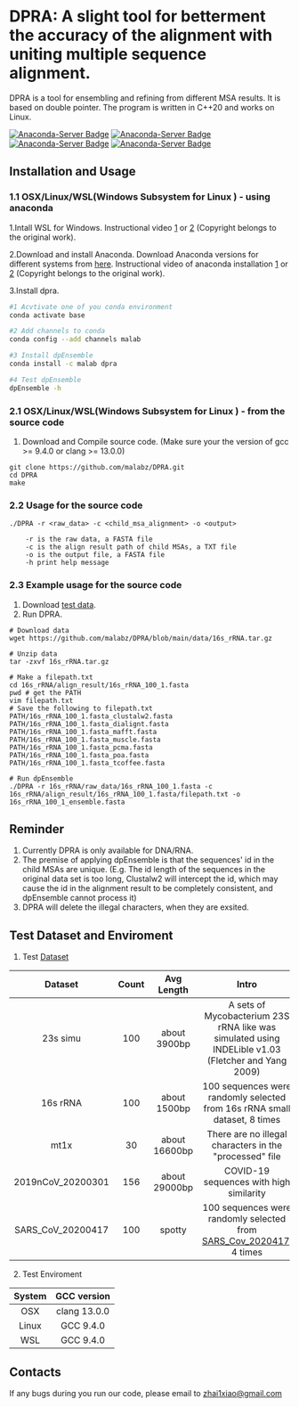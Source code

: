 # DPRA: A slight tool for betterment the accuracy of the alignment with uniting multiple sequence alignment.

DPRA is a tool for ensembling and refining from different MSA results. It is based on double pointer. The program is written in C++20 and works on Linux.

[![Anaconda-Server Badge](https://anaconda.org/malab/dp_ensemble/badges/version.svg)](https://anaconda.org/malab/dp_ensemble)
[![Anaconda-Server Badge](https://anaconda.org/malab/dp_ensemble/badges/platforms.svg)](https://anaconda.org/malab/dp_ensemble)
[![Anaconda-Server Badge](https://anaconda.org/malab/dp_ensemble/badges/license.svg)](https://anaconda.org/malab/dp_ensemble)
[![Anaconda-Server Badge](https://anaconda.org/malab/dp_ensemble/badges/installer/conda.svg)](https://conda.anaconda.org/malab)

## Installation and Usage

### 1.1 OSX/Linux/WSL(Windows Subsystem for Linux ) - using anaconda
1.Intall WSL for Windows. Instructional video [1](https://www.youtube.com/watch?v=X-DHaQLrBi8&t=5s) or [2](http://lab.malab.cn/%7Etfr/1.mp4) (Copyright belongs to the original work).

2.Download and install Anaconda. Download Anaconda versions for different systems from [here](https://www.anaconda.com/products/distribution#Downloads). Instructional video of anaconda installation [1](https://www.youtube.com/watch?v=AshsPB3KT-E) or [2](http://lab.malab.cn/%7Etfr/Install_anaconda_in_Linux.mp4) (Copyright belongs to the original work).

3.Install dpra.
```bash
#1 Acvtivate one of you conda environment
conda activate base

#2 Add channels to conda
conda config --add channels malab

#3 Install dpEnsemble
conda install -c malab dpra

#4 Test dpEnsemble
dpEnsemble -h
```

### 2.1 OSX/Linux/WSL(Windows Subsystem for Linux ) - from the source code

1. Download and Compile source code. (Make sure your the version of gcc >= 9.4.0 or clang >= 13.0.0)
```shell
git clone https://github.com/malabz/DPRA.git
cd DPRA
make
```

### 2.2 Usage for the source code
```
./DPRA -r <raw_data> -c <child_msa_alignment> -o <output> 

	-r is the raw data, a FASTA file
	-c is the align result path of child MSAs, a TXT file
	-o is the output file, a FASTA file
	-h print help message
```

### 2.3 Example usage for the source code
1. Download [test data](https://github.com/malabz/DPRA/tree/main/data).
2. Run DPRA.
```shell
# Download data
wget https://github.com/malabz/DPRA/blob/main/data/16s_rRNA.tar.gz

# Unzip data
tar -zxvf 16s_rRNA.tar.gz

# Make a filepath.txt
cd 16s_rRNA/align_result/16s_rRNA_100_1.fasta
pwd # get the PATH
vim filepath.txt
# Save the following to filepath.txt
PATH/16s_rRNA_100_1.fasta_clustalw2.fasta
PATH/16s_rRNA_100_1.fasta_dialignt.fasta
PATH/16s_rRNA_100_1.fasta_mafft.fasta
PATH/16s_rRNA_100_1.fasta_muscle.fasta
PATH/16s_rRNA_100_1.fasta_pcma.fasta
PATH/16s_rRNA_100_1.fasta_poa.fasta
PATH/16s_rRNA_100_1.fasta_tcoffee.fasta

# Run dpEnsemble
./DPRA -r 16s_rRNA/raw_data/16s_rRNA_100_1.fasta -c 16s_rRNA/align_result/16s_rRNA_100_1.fasta/filepath.txt -o 16s_rRNA_100_1_ensemble.fasta 
```
## Reminder
1. Currently DPRA is only available for DNA/RNA. 
2. The premise of applying dpEnsemble is that the sequences' id in the child MSAs are unique.
(E.g. The id length of the sequences in the original data set is too long, Clustalw2 will intercept the id, which may cause the id in the alignment result to be completely consistent, and dpEnsemble cannot process it)
3. DPRA will delete the illegal characters, when they are exsited.

## Test Dataset and Enviroment
1. Test [Dataset](https://github.com/malabz/DPRA/tree/main/data)

Dataset|Count|Avg Length|Intro
:---:|:---:|:---:|:---:
23s simu|100|about 3900bp|A sets of Mycobacterium 23S rRNA like was simulated using INDELible v1.03 (Fletcher and Yang 2009)
16s rRNA|100|about 1500bp|100 sequences were randomly selected from 16s rRNA small dataset, 8 times
mt1x|30|about 16600bp|There are no illegal characters in the "processed" file
2019nCoV_20200301|156|about 29000bp|COVID-19 sequences with high similarity
SARS_CoV_20200417|100|spotty|100 sequences were randomly selected from [SARS_Cov_2020417](http://lab.malab.cn/~cjt/MSA/data/SARS-CoV-2_20200417.7z), 4 times

2. Test Enviroment

System|GCC version
:---:|:---:
OSX|clang 13.0.0
Linux|GCC 9.4.0
WSL|GCC 9.4.0

## Contacts
If any bugs during you run our code, please email to zhai1xiao@gmail.com
